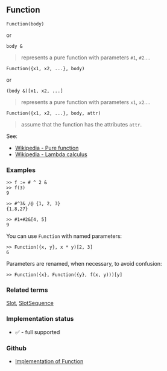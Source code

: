 ## Function

```
Function(body)
```

or

```
body &
```

> represents a pure function with parameters `#1`, `#2`....

```
Function({x1, x2, ...}, body)
```

or

```
(body &)[x1, x2, ...]
```

> represents a pure function with parameters `x1`, `x2`....


```
Function({x1, x2, ...}, body, attr)
```

> assume that the function has the attributes `attr`.

See:  
* [Wikipedia - Pure function](https://en.wikipedia.org/wiki/Pure_function)
* [Wikipedia - Lambda calculus](https://en.wikipedia.org/wiki/Lambda_calculus)
  
### Examples

``` 
>> f := # ^ 2 &
>> f(3)
9

>> #^3& /@ {1, 2, 3}
{1,8,27}

>> #1+#2&[4, 5]
9
```

You can use `Function` with named parameters:
    
```
>> Function({x, y}, x * y)[2, 3]
6
```

Parameters are renamed, when necessary, to avoid confusion:
    
```
>> Function({x}, Function({y}, f(x, y)))[y]
```

### Related terms
[Slot](Slot.md), [SlotSequence](SlotSequence.md) 






### Implementation status

* &#x2705; - full supported

### Github

* [Implementation of Function](https://github.com/axkr/symja_android_library/blob/master/symja_android_library/matheclipse-core/src/main/java/org/matheclipse/core/builtin/StructureFunctions.java#L617) 
